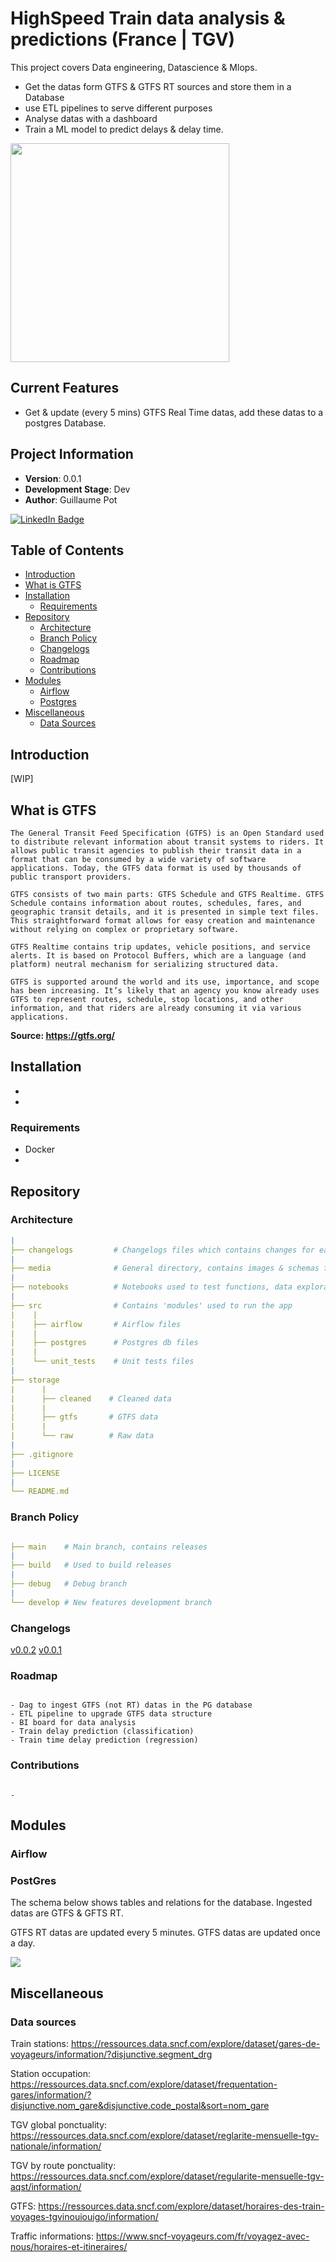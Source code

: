 # HighSpeed Train data analysis & predictions (France | TGV)


This project covers Data engineering, Datascience & Mlops.

- Get the datas form GTFS & GTFS RT sources and store them in a Database
- use ETL pipelines to serve different purposes
- Analyse datas with a dashboard
- Train a ML model to predict delays & delay time.



<img src="./media/project_img.jpeg" width="350" height="350">



## Current Features


- Get & update (every 5 mins) GTFS Real Time datas, add these datas to a postgres Database.




## Project Information

- **Version**: 0.0.1
- **Development Stage**: Dev
- **Author**: Guillaume Pot

[![LinkedIn Badge](https://img.shields.io/badge/LinkedIn-0077B5?style=for-the-badge&logo=linkedin&logoColor=white)](https://www.linkedin.com/in/062guillaumepot/)




## Table of Contents
- [Introduction](#introduction)
- [What is GTFS](#what-is-gtfs)
- [Installation](#installation)
    - [Requirements](#requirements)
- [Repository](#repository)
    - [Architecture](#architecture)
    - [Branch Policy](#branch-policy)
    - [Changelogs](#changelogs)
    - [Roadmap](#roadmap)
    - [Contributions](#contirbutions)
- [Modules](#modules)
    - [Airflow](#airflow)
    - [Postgres](#postgres)
- [Miscellaneous](#miscellaneous)
    - [Data Sources](#data-sources)




## Introduction

[WIP]



## What is GTFS

``` text
The General Transit Feed Specification (GTFS) is an Open Standard used to distribute relevant information about transit systems to riders. It allows public transit agencies to publish their transit data in a format that can be consumed by a wide variety of software applications. Today, the GTFS data format is used by thousands of public transport providers.

GTFS consists of two main parts: GTFS Schedule and GTFS Realtime. GTFS Schedule contains information about routes, schedules, fares, and geographic transit details, and it is presented in simple text files. This straightforward format allows for easy creation and maintenance without relying on complex or proprietary software.

GTFS Realtime contains trip updates, vehicle positions, and service alerts. It is based on Protocol Buffers, which are a language (and platform) neutral mechanism for serializing structured data.

GTFS is supported around the world and its use, importance, and scope has been increasing. It’s likely that an agency you know already uses GTFS to represent routes, schedule, stop locations, and other information, and that riders are already consuming it via various applications.

```
<b>Source: https://gtfs.org/</b>



## Installation

-
-




### Requirements

- Docker
-




## Repository
### Architecture


``` yaml
|
├── changelogs         # Changelogs files which contains changes for each new version 
|
├── media              # General directory, contains images & schemas for the repository
|
├── notebooks          # Notebooks used to test functions, data exploration. Draft code only.
|
├── src                # Contains 'modules' used to run the app
|    |
|    ├── airflow       # Airflow files
|    |
|    ├── postgres      # Postgres db files
|    |
|    └── unit_tests    # Unit tests files
|
├── storage
|      |
|      ├── cleaned    # Cleaned data
|      |
|      ├── gtfs       # GTFS data
|      |
|      └── raw        # Raw data 
|
├── .gitignore
|
├── LICENSE
|
└── README.md

```


### Branch Policy

``` yaml

├── main    # Main branch, contains releases
|   
├── build   # Used to build releases
|
├── debug   # Debug branch
|
└── develop # New features development branch

```



### Changelogs

[v0.0.2](./changelogs/0.0.2.md)
[v0.0.1](./changelogs/0.0.1.md)



### Roadmap

```

- Dag to ingest GTFS (not RT) datas in the PG database
- ETL pipeline to upgrade GTFS data structure
- BI board for data analysis
- Train delay prediction (classification)
- Train time delay prediction (regression)

```


### Contributions

```

-

```


## Modules

### Airflow


### PostGres

The schema below shows tables and relations for the database.
Ingested datas are GTFS & GFTS RT.

GTFS RT datas are updated every 5 minutes.
GTFS datas are updated once a day.


<img src="./media/PostgresDiagram.png">




## Miscellaneous

### Data sources

Train stations:
https://ressources.data.sncf.com/explore/dataset/gares-de-voyageurs/information/?disjunctive.segment_drg

Station occupation:
https://ressources.data.sncf.com/explore/dataset/frequentation-gares/information/?disjunctive.nom_gare&disjunctive.code_postal&sort=nom_gare

TGV global ponctuality:
https://ressources.data.sncf.com/explore/dataset/reglarite-mensuelle-tgv-nationale/information/

TGV by route ponctuality:
https://ressources.data.sncf.com/explore/dataset/regularite-mensuelle-tgv-aqst/information/

GTFS:
https://ressources.data.sncf.com/explore/dataset/horaires-des-train-voyages-tgvinouiouigo/information/

Traffic informations:
https://www.sncf-voyageurs.com/fr/voyagez-avec-nous/horaires-et-itineraires/